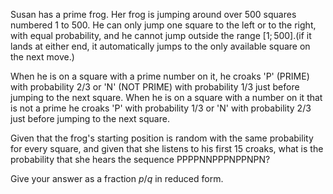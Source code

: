 Susan has a prime frog.
Her frog is jumping around over $500$ squares numbered $1$ to $500$.
He can only jump one square to the left or to the right, with equal probability, and he cannot jump outside the range $[1;500]$.(if it lands at either end, it automatically jumps to the only available square on the next move.)


When he is on a square with a prime number on it, he croaks 'P' (PRIME) with probability $2/3$ or 'N' (NOT PRIME) with probability $1/3$ just before jumping to the next square.
When he is on a square with a number on it that is not a prime he croaks 'P' with probability $1/3$ or 'N' with probability $2/3$ just before jumping to the next square.


Given that the frog's starting position is random with the same probability for every square, and given that she listens to his first $15$ croaks, what is the probability that she hears the sequence PPPPNNPPPNPPNPN?

Give your answer as a fraction $p/q$ in reduced form.
